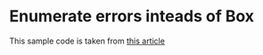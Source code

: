 # Enumerate errors inteads of Box<dyn error:Error>

This sample code is taken from [this article](https://fettblog.eu/rust-enums-wrapping-errors/)